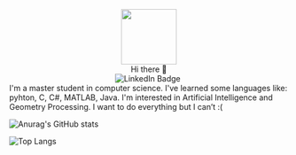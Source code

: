 <div id="header" align="center">
  <img src="https://media.giphy.com/media/M9gbBd9nbDrOTu1Mqx/giphy.gif" width="100"/>
</div>
<div  align="center">
  Hi there 👋
</div>

<div id="badges" align="center">
  <img src="https://img.shields.io/badge/LinkedIn-blue?style=for-the-badge&logo=linkedin&logoColor=white" alt="LinkedIn Badge"/>
  <img src="https://komarev.com/ghpvc/?username=your-github-username&style=flat-square&color=blue" alt=""/>
</div>
I'm a master student in computer science. I've learned some languages like: pyhton, C, C#, MATLAB, Java. I'm interested in Artificial Intelligence and Geometry Processing. I want to do everything but I can’t :( 

![Anurag's GitHub stats](https://github-readme-stats.vercel.app/api?username=micheleFaedda&hide=contribs,prs&theme=slateorange)

![Top Langs](https://github-readme-stats.vercel.app/api/top-langs/?username=micheleFaedda&hide_progress=true)
<!--
**micheleFaedda/micheleFaedda** is a ✨ _special_ ✨ repository because its `README.md` (this file) appears on your GitHub profile.

Here are some ideas to get you started:

- 🔭 I’m currently working on ...
- 🌱 I’m currently learning ...
- 👯 I’m looking to collaborate on ...
- 🤔 I’m looking for help with ...
- 💬 Ask me about ...
- 📫 How to reach me: ...
- 😄 Pronouns: ...
- ⚡ Fun fact: ...
-->

